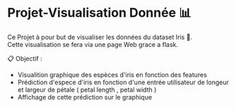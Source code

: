 # Projet-Visualisation Donnée :bar_chart:

Ce Projet à pour but de visualiser les données du dataset Iris :hibiscus:. </br>
Cette visualisation se fera via une page Web grace a flask.

:clipboard: Objectif : 
- Visualition graphique des espèces d'iris en fonction des features 
- Prédiction d'espece d'iris en fonction d'une entrée utilisateur de longeur et largeur de pétale ( petal length , petal width )
- Affichage de cette prédiction sur le graphique
